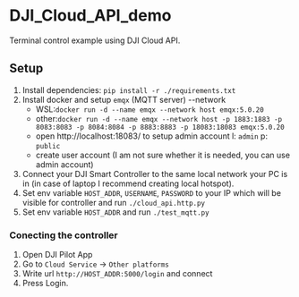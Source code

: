 # DJI_Cloud_API_demo

Terminal control example using DJI Cloud API.

## Setup

1. Install dependencies: `pip install -r ./requirements.txt`
2. Install docker and setup `emqx` (MQTT server)   --network
    - WSL:`docker run -d --name emqx --network host emqx:5.0.20`
    - other:`docker run -d --name emqx --network host -p 1883:1883 -p 8083:8083 -p 8084:8084 -p 8883:8883 -p 18083:18083 emqx:5.0.20`
    - open http://localhost:18083/ to setup admin account l: `admin` p: `public`
    - create user account (I am not sure whether it is needed, you can use admin account)
3. Connect your DJI Smart Controller to the same local network your PC is in (in case of laptop I recommend creating local hotspot).
4. Set env variable `HOST_ADDR`, `USERNAME`, `PASSWORD` to your IP which will be visible for controller and run `./cloud_api.http.py`
5. Set env variable `HOST_ADDR` and run `./test_mqtt.py`


### Conecting the controller

1. Open DJI Pilot App
2. Go to `Cloud Service` -> `Other platforms`
3. Write url `http://HOST_ADDR:5000/login` and connect
4. Press Login.
